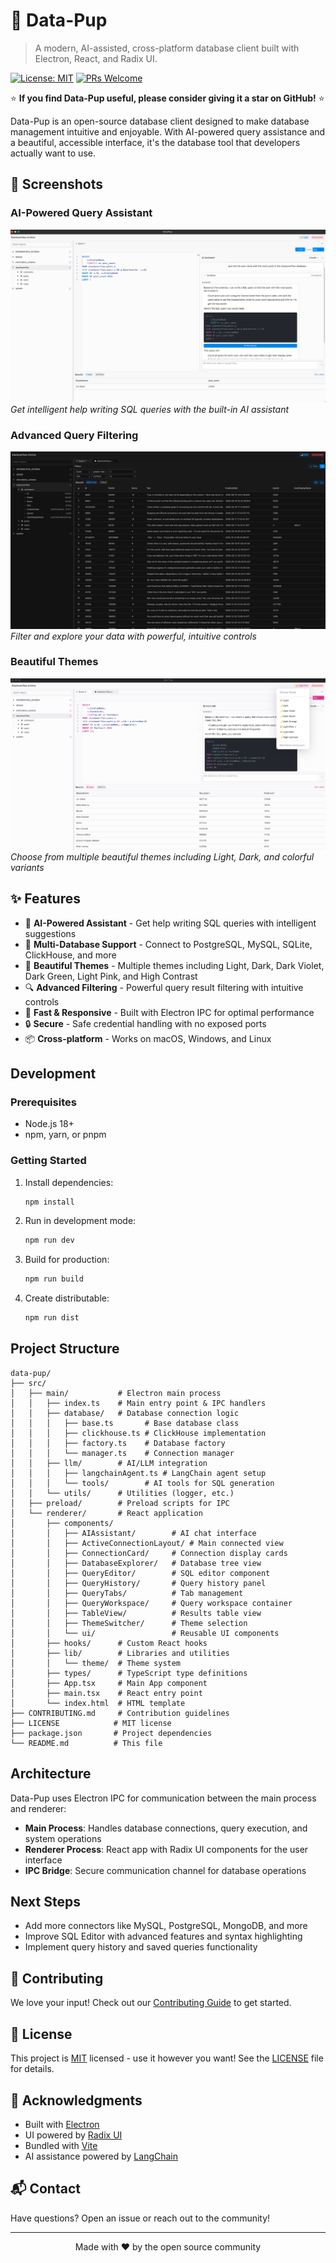 # 🐶 Data-Pup

> A modern, AI-assisted, cross-platform database client built with Electron, React, and Radix UI.

[![License: MIT](https://img.shields.io/badge/License-MIT-yellow.svg)](https://opensource.org/licenses/MIT)
[![PRs Welcome](https://img.shields.io/badge/PRs-welcome-brightgreen.svg)](CONTRIBUTING.md)

⭐ **If you find Data-Pup useful, please consider giving it a star on GitHub!** ⭐

Data-Pup is an open-source database client designed to make database management intuitive and enjoyable. With AI-powered query assistance and a beautiful, accessible interface, it's the database tool that developers actually want to use.

## 📸 Screenshots

### AI-Powered Query Assistant
![AI Assistant helping write SQL queries](docs/images/ai-assistant-screenshot.png)
*Get intelligent help writing SQL queries with the built-in AI assistant*

### Advanced Query Filtering
![Query results with advanced filtering](docs/images/query-filter-screenshot.png)
*Filter and explore your data with powerful, intuitive controls*

### Beautiful Themes
![Theme switcher showing multiple theme options](docs/images/themes-screenshot.png)
*Choose from multiple beautiful themes including Light, Dark, and colorful variants*

## ✨ Features

- 🤖 **AI-Powered Assistant** - Get help writing SQL queries with intelligent suggestions
- 🔌 **Multi-Database Support** - Connect to PostgreSQL, MySQL, SQLite, ClickHouse, and more
- 🎨 **Beautiful Themes** - Multiple themes including Light, Dark, Dark Violet, Dark Green, Light Pink, and High Contrast
- 🔍 **Advanced Filtering** - Powerful query result filtering with intuitive controls
- 🚀 **Fast & Responsive** - Built with Electron IPC for optimal performance
- 🔒 **Secure** - Safe credential handling with no exposed ports
- 📦 **Cross-platform** - Works on macOS, Windows, and Linux

## Development

### Prerequisites

- Node.js 18+
- npm, yarn, or pnpm

### Getting Started

1. Install dependencies:
   ```bash
   npm install
   ```

2. Run in development mode:
   ```bash
   npm run dev
   ```

3. Build for production:
   ```bash
   npm run build
   ```

4. Create distributable:
   ```bash
   npm run dist
   ```

## Project Structure

```
data-pup/
├── src/
│   ├── main/           # Electron main process
│   │   ├── index.ts    # Main entry point & IPC handlers
│   │   ├── database/   # Database connection logic
│   │   │   ├── base.ts       # Base database class
│   │   │   ├── clickhouse.ts # ClickHouse implementation
│   │   │   ├── factory.ts    # Database factory
│   │   │   └── manager.ts    # Connection manager
│   │   ├── llm/        # AI/LLM integration
│   │   │   ├── langchainAgent.ts # LangChain agent setup
│   │   │   └── tools/        # AI tools for SQL generation
│   │   └── utils/      # Utilities (logger, etc.)
│   ├── preload/        # Preload scripts for IPC
│   └── renderer/       # React application
│       ├── components/
│       │   ├── AIAssistant/        # AI chat interface
│       │   ├── ActiveConnectionLayout/ # Main connected view
│       │   ├── ConnectionCard/     # Connection display cards
│       │   ├── DatabaseExplorer/   # Database tree view
│       │   ├── QueryEditor/        # SQL editor component
│       │   ├── QueryHistory/       # Query history panel
│       │   ├── QueryTabs/          # Tab management
│       │   ├── QueryWorkspace/     # Query workspace container
│       │   ├── TableView/          # Results table view
│       │   ├── ThemeSwitcher/      # Theme selection
│       │   └── ui/                 # Reusable UI components
│       ├── hooks/      # Custom React hooks
│       ├── lib/        # Libraries and utilities
│       │   └── theme/  # Theme system
│       ├── types/      # TypeScript type definitions
│       ├── App.tsx     # Main App component
│       ├── main.tsx    # React entry point
│       └── index.html  # HTML template
├── CONTRIBUTING.md     # Contribution guidelines
├── LICENSE            # MIT license
├── package.json       # Project dependencies
└── README.md          # This file
```

## Architecture

Data-Pup uses Electron IPC for communication between the main process and renderer:

- **Main Process**: Handles database connections, query execution, and system operations
- **Renderer Process**: React app with Radix UI components for the user interface
- **IPC Bridge**: Secure communication channel for database operations

## Next Steps

- Add more connectors like MySQL, PostgreSQL, MongoDB, and more
- Improve SQL Editor with advanced features and syntax highlighting
- Implement query history and saved queries functionality

## 🤝 Contributing

We love your input! Check out our [Contributing Guide](CONTRIBUTING.md) to get started.

## 📝 License

This project is [MIT](LICENSE) licensed - use it however you want! See the [LICENSE](LICENSE) file for details.

## 🙏 Acknowledgments

- Built with [Electron](https://www.electronjs.org/)
- UI powered by [Radix UI](https://www.radix-ui.com/)
- Bundled with [Vite](https://vitejs.dev/)
- AI assistance powered by [LangChain](https://www.langchain.com/)

## 📬 Contact

Have questions? Open an issue or reach out to the community!

---

<p align="center">Made with ❤️ by the open source community</p>